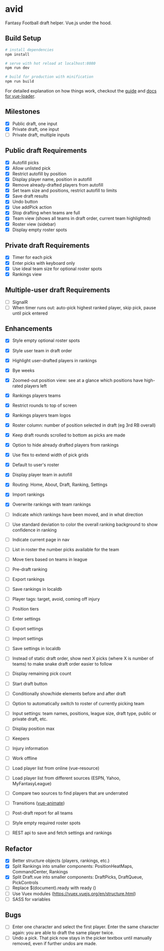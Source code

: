 # avid
Fantasy Football draft helper. Vue.js under the hood.

## Build Setup

``` bash
# install dependencies
npm install

# serve with hot reload at localhost:8080
npm run dev

# build for production with minification
npm run build
```

For detailed explanation on how things work, checkout the [guide](http://vuejs-templates.github.io/webpack/) and [docs for vue-loader](http://vuejs.github.io/vue-loader).

## Milestones
- [x] Public draft, one input
- [x] Private draft, one input
- [ ] Private draft, multiple inputs

## Public draft Requirements
- [x] Autofill picks
- [x] Allow unlisted pick
- [x] Restrict autofill by position
- [x] Display player name, position in autofill
- [x] Remove already-drafted players from autofill
- [x] Set team size and positions, restrict autofill to limits
- [x] Save draft results
- [x] Undo button
- [x] Use addPick action
- [x] Stop drafting when teams are full
- [x] Team view (shows all teams in draft order, current team highlighted)
- [x] Roster view (sidebar)
- [x] Display empty roster spots

## Private draft Requirements
- [x] Timer for each pick
- [x] Enter picks with keyboard only
- [x] Use ideal team size for optional roster spots
- [x] Rankings view

## Multiple-user draft Requirements
- [ ] SignalR
- [ ] When timer runs out: auto-pick highest ranked player, skip pick, pause until pick entered

## Enhancements
- [x] Style empty optional roster spots
- [x] Style user team in draft order
- [x] Highlight user-drafted players in rankings
- [x] Bye weeks 
- [x] Zoomed-out position view: see at a glance which positions have high-rated players left
- [x] Rankings players teams
- [x] Restrict rounds to top of screen
- [x] Rankings players team logos
- [x] Roster column: number of position selected in draft (eg 3rd RB overall)
- [x] Keep draft rounds scrolled to bottom as picks are made
- [x] Option to hide already drafted players from rankings
- [x] Use flex to extend width of pick grids
- [x] Default to user's roster
- [x] Display player team in autofill
- [x] Routing: Home, About, Draft, Ranking, Settings
- [x] Import rankings
- [x] Overwrite rankings with team rankings

- [ ] Indicate which rankings have been moved, and in what direction
- [ ] Use standard deviation to color the overall ranking background to show confidence in ranking
- [ ] Indicate current page in nav
- [ ] List in roster the number picks available for the team
- [ ] Move tiers based on teams in league

- [ ] Pre-draft ranking
- [ ] Export rankings
- [ ] Save rankings in localdb
- [ ] Player tags: target, avoid, coming off injury
- [ ] Position tiers
- [ ] Enter settings
- [ ] Export settings
- [ ] Import settings
- [ ] Save settings in localdb
- [ ] Instead of static draft order, show next X picks (where X is number of teams) to make snake draft order easier to follow
- [ ] Display remaining pick count
- [ ] Start draft button
- [ ] Conditionally show/hide elements before and after draft
- [ ] Option to automatically switch to roster of currently picking team
- [ ] Input settings: team names, positions, league size, draft type, public or private draft, etc.
- [ ] Display position max
- [ ] Keepers
- [ ] Injury information
- [ ] Work offline
- [ ] Load player list from online (vue-resource)
- [ ] Load player list from different sources (ESPN, Yahoo, MyFantasyLeague)
- [ ] Compare two sources to find players that are underrated
- [ ] Transitions ([vue-animate](https://github.com/haydenbbickerton/vue-animate))
- [ ] Post-draft report for all teams
- [ ] Style empty required roster spots
- [ ] REST api to save and fetch settings and rankings

## Refactor
- [x] Better structure objects (players, rankings, etc.)
- [x] Split Rankings into smaller components: PositionHeatMaps, CommandCenter, Rankings
- [x] Split Draft.vue into smaller components: DraftPicks, DraftQueue, PickControls
- [ ] Replace $(document).ready with ready ()
- [ ] Use Vuex modules (https://vuex.vuejs.org/en/structure.html)
- [ ] SASS for variables

## Bugs
- [ ] Enter one character and select the first player. Enter the same character again: you are able to draft the same player twice.
- [ ] Undo a pick. That pick now stays in the picker textbox until manually removed, even if further undos are made.
